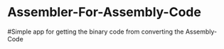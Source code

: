 # Assembler-For-Assembly-Code
#Simple app for getting the binary code from converting the  Assembly-Code
